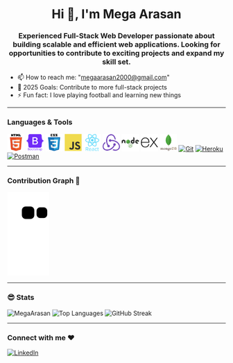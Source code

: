 <h1 align="center">Hi 👋, I'm Mega Arasan</h1>
<h3 align="center">Experienced Full-Stack Web Developer passionate about building scalable and efficient web applications. Looking for opportunities to contribute to exciting projects and expand my skill set.</h3>

- 📫 How to reach me: "megaarasan2000@gmail.com"
- 🥅 2025 Goals: Contribute to more full-stack projects
- ⚡ Fun fact: I love playing football and learning new things

---

<h3 align="left">Languages & Tools</h3>
<p align="left">
  <a href="https://www.w3schools.com/html/" target="_blank" rel="noreferrer"><img src="https://raw.githubusercontent.com/devicons/devicon/master/icons/html5/html5-original-wordmark.svg" alt="HTML5" width="40" height="40"/></a>
  <a href="https://getbootstrap.com" target="_blank" rel="noreferrer"><img src="https://raw.githubusercontent.com/devicons/devicon/master/icons/bootstrap/bootstrap-plain-wordmark.svg" alt="Bootstrap" width="40" height="40"/></a>
  <a href="https://developer.mozilla.org/en-US/docs/Web/CSS" target="_blank" rel="noreferrer"><img src="https://raw.githubusercontent.com/devicons/devicon/master/icons/css3/css3-original-wordmark.svg" alt="CSS3" width="40" height="40"/></a>
  <a href="https://developer.mozilla.org/en-US/docs/Web/JavaScript" target="_blank" rel="noreferrer"><img src="https://raw.githubusercontent.com/devicons/devicon/master/icons/javascript/javascript-original.svg" alt="JavaScript" width="40" height="40"/></a>
  <a href="https://reactjs.org/" target="_blank" rel="noreferrer"><img src="https://raw.githubusercontent.com/devicons/devicon/master/icons/react/react-original-wordmark.svg" alt="React" width="40" height="40"/></a>
  <a href="https://redux.js.org" target="_blank" rel="noreferrer"><img src="https://raw.githubusercontent.com/devicons/devicon/master/icons/redux/redux-original.svg" alt="Redux" width="40" height="40"/></a>
  <a href="https://nodejs.org" target="_blank" rel="noreferrer"><img src="https://raw.githubusercontent.com/devicons/devicon/master/icons/nodejs/nodejs-original-wordmark.svg" alt="NodeJS" width="40" height="40"/></a>
  <a href="https://expressjs.com" target="_blank" rel="noreferrer"><img src="https://raw.githubusercontent.com/devicons/devicon/master/icons/express/express-original.svg" alt="Express" width="40" height="40"/></a>
  <a href="https://www.mongodb.com/" target="_blank" rel="noreferrer"><img src="https://raw.githubusercontent.com/devicons/devicon/master/icons/mongodb/mongodb-original-wordmark.svg" alt="MongoDB" width="40" height="40"/></a>
  <a href="https://git-scm.com/" target="_blank" rel="noreferrer"><img src="https://www.vectorlogo.zone/logos/git-scm/git-scm-icon.svg" alt="Git" width="40" height="40"/></a>
  <a href="https://heroku.com" target="_blank" rel="noreferrer"><img src="https://www.vectorlogo.zone/logos/heroku/heroku-icon.svg" alt="Heroku" width="40" height="40"/></a>
  <a href="https://www.postman.com/" target="_blank" rel="noreferrer"><img src="https://www.vectorlogo.zone/logos/getpostman/getpostman-icon.svg" alt="Postman" width="40" height="40"/></a>
</p>

---

<h3 align="left">Contribution Graph 🐍</h3>
<img alt="contribution" src="https://github.com/MegaArasan/MegaArasan/blob/output/github-contribution-grid-snake.svg" />

---

<h3 align="left">😎 Stats</h3>
<p>
  <img align="center" src="https://github-readme-stats.vercel.app/api?username=MegaArasan&theme=highcontrast&show_icons=true&count_private=true" alt="MegaArasan" />
  <img align="center" src="https://github-readme-stats.vercel.app/api/top-langs/?username=MegaArasan&theme=highcontrast&layout=compact" alt="Top Languages" />
  <img align="center" src="https://github-readme-streak-stats.herokuapp.com/?user=MegaArasan&theme=highcontrast" alt="GitHub Streak" />
</p>

---

<h3 align="left">Connect with me ❤️</h3>
<p align="left">
  <a href="https://linkedin.com/in/mega-arasan-a39760227" target="_blank"><img src="https://raw.githubusercontent.com/rahuldkjain/github-profile-readme-generator/master/src/images/icons/Social/linked-in-alt.svg" alt="LinkedIn" height="30" width="40"/></a>
</p>
